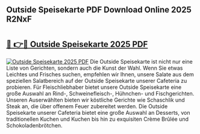 ## Outside Speisekarte PDF Download Online 2025 R2NxF

# <h2><a href="http://gc77ld2.nevu.top/?p=Outside+Speisekarte">🔗 👉🔴 Outside Speisekarte 2025 PDF</a></h2>

[![Outside Speisekarte 2025 PDF](https://i.imgur.com/dBaPXMq.png)](http://gc77ld2.nevu.top/?p=Outside+Speisekarte)
Die Outside Speisekarte ist nicht nur eine Liste von Gerichten, sondern auch die Kunst der Wahl. Wenn Sie etwas Leichtes und Frisches suchen, empfehlen wir Ihnen, unsere Salate aus dem speziellen Salatbereich auf der Outside Speisekarte unserer Cafeteria zu probieren. Für Fleischliebhaber bietet unsere Outside Speisekarte eine große Auswahl an Rind-, Schweinefleisch-, Hühnchen- und Fischgerichten. Unseren Auserwählten bieten wir köstliche Gerichte wie Schaschlik und Steak an, die über offenem Feuer zubereitet werden. Die Outside Speisekarte unserer Cafeteria bietet eine große Auswahl an Desserts, von traditionellen Kuchen und Kuchen bis hin zu exquisiten Crème Brûlée und Schokoladenbrötchen.
